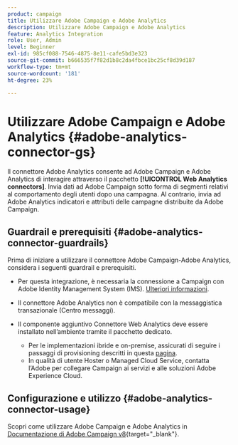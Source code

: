 ```yaml
---
product: campaign
title: Utilizzare Adobe Campaign e Adobe Analytics
description: Utilizzare Adobe Campaign e Adobe Analytics
feature: Analytics Integration
role: User, Admin
level: Beginner
exl-id: 985cf088-7546-4875-8e11-cafe5bd3e323
source-git-commit: b666535f7f82d1b8c2da4fbce1bc25cf8d39d187
workflow-type: tm+mt
source-wordcount: '181'
ht-degree: 23%

---
```


# Utilizzare Adobe Campaign e Adobe Analytics {#adobe-analytics-connector-gs}

Il connettore Adobe Analytics consente ad Adobe Campaign e Adobe Analytics di interagire attraverso il pacchetto **[!UICONTROL Web Analytics connectors]**. Invia dati ad Adobe Campaign sotto forma di segmenti relativi al comportamento degli utenti dopo una campagna. Al contrario, invia ad Adobe Analytics indicatori e attributi delle campagne distribuite da Adobe Campaign.

## Guardrail e prerequisiti {#adobe-analytics-connector-guardrails}

Prima di iniziare a utilizzare il connettore Adobe Campaign-Adobe Analytics, considera i seguenti guardrail e prerequisiti.

* Per questa integrazione, è necessaria la connessione a Campaign con Adobe Identity Management System (IMS). [Ulteriori informazioni](../../integrations/using/about-adobe-id.md).

* Il connettore Adobe Analytics non è compatibile con la messaggistica transazionale (Centro messaggi).

* Il componente aggiuntivo Connettore Web Analytics deve essere installato nell’ambiente tramite il pacchetto dedicato.

   * Per le implementazioni ibride e on-premise, assicurati di seguire i passaggi di provisioning descritti in questa [pagina](../../platform/using/adobe-analytics-provisioning.md).
   * In qualità di utente Hoster o Managed Cloud Service, contatta l’Adobe per collegare Campaign ai servizi e alle soluzioni Adobe Experience Cloud.


## Configurazione e utilizzo {#adobe-analytics-connector-usage}

Scopri come utilizzare Adobe Campaign e Adobe Analytics in [Documentazione di Adobe Campaign v8](https://experienceleague.adobe.com/en/docs/campaign/campaign-v8/connect/ac-aa){target="_blank"}.
